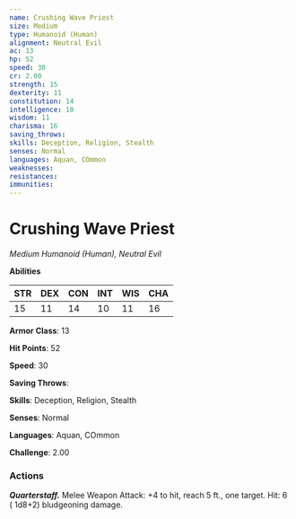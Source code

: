 ```yaml
---
name: Crushing Wave Priest
size: Medium
type: Humanoid (Human)
alignment: Neutral Evil
ac: 13
hp: 52
speed: 30
cr: 2.00
strength: 15
dexterity: 11
constitution: 14
intelligence: 10
wisdom: 11
charisma: 16
saving_throws: 
skills: Deception, Religion, Stealth
senses: Normal
languages: Aquan, COmmon
weaknesses:
resistances:
immunities:
---
```


# Crushing Wave Priest

*Medium Humanoid (Human), Neutral Evil*

**Abilities**

| STR | DEX | CON | INT | WIS | CHA |
| --- | --- | --- | --- | --- | --- |
| 15 | 11 | 14 | 10 | 11 | 16 |

**Armor Class**: 13

**Hit Points**: 52

**Speed**: 30

**Saving Throws**: 

**Skills**: Deception, Religion, Stealth

**Senses**: Normal

**Languages**: Aquan, COmmon

**Challenge**: 2.00


### Actions
***Quarterstaff.*** Melee Weapon Attack:  +4 to hit, reach 5 ft., one target. Hit: 6 ( 1d8+2) bludgeoning damage.

